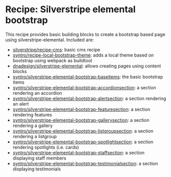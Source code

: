 # Recipe: Silverstripe elemental bootstrap

This recipe provides basic building blocks to create a bootstrap based page
using silverstripe-elemental. Included are:

* [silverstripe/recipe-cms]: basic cms recipe
* [syntro/recipe-local-bootstrap-theme]: adds a local theme based on bootstrap using webpack as buildtool
* [dnadesign/silverstripe-elemental]: allows creating pages using content blocks
* [syntro/silverstripe-elemental-bootstrap-baseitems]: the basic bootstrap items
* [syntro/silverstripe-elemental-bootstrap-accordionsection]: a section rendering an accordion
* [syntro/silverstripe-elemental-bootstrap-alertsection]: a section rendering an alert
* [syntro/silverstripe-elemental-bootstrap-featuresection]: a section rendering features
* [syntro/silverstripe-elemental-bootstrap-gallerysection]: a section rendering a gallery
* [syntro/silverstripe-elemental-bootstrap-listgroupsection]: a section rendering a listgroup
* [syntro/silverstripe-elemental-bootstrap-spotlightsection]: a section rendering spotlights (i.e. cards)
* [syntro/silverstripe-elemental-bootstrap-staffsection]: a section displaying staff members
* [syntro/silverstripe-elemental-bootstrap-testimonialsection]: a section displaying testimonials



[silverstripe/recipe-cms]: https://github.com/silverstripe/recipe-cms/
[syntro/recipe-local-bootstrap-theme]: https://github.com/syntro-opensource/recipe-local-bootstrap-theme
[dnadesign/silverstripe-elemental]: https://github.com/dnadesign/silverstripe-elemental
[syntro/silverstripe-elemental-bootstrap-baseitems]: https://github.com/syntro-opensource/silverstripe-elemental-bootstrap-baseitems
[syntro/silverstripe-elemental-bootstrap-accordionsection]: https://github.com/syntro-opensource/silverstripe-elemental-bootstrap-accordionsection
[syntro/silverstripe-elemental-bootstrap-alertsection]: https://github.com/syntro-opensource/silverstripe-elemental-bootstrap-alertsection
[syntro/silverstripe-elemental-bootstrap-featuresection]: https://github.com/syntro-opensource/silverstripe-elemental-bootstrap-featuresection
[syntro/silverstripe-elemental-bootstrap-gallerysection]: https://github.com/syntro-opensource/silverstripe-elemental-bootstrap-gallerysection
[syntro/silverstripe-elemental-bootstrap-listgroupsection]: https://github.com/syntro-opensource/silverstripe-elemental-bootstrap-listgroupsection
[syntro/silverstripe-elemental-bootstrap-spotlightsection]: https://github.com/syntro-opensource/silverstripe-elemental-bootstrap-spotlightsection
[syntro/silverstripe-elemental-bootstrap-staffsection]: https://github.com/syntro-opensource/silverstripe-elemental-bootstrap-staffsection
[syntro/silverstripe-elemental-bootstrap-testimonialsection]: https://github.com/syntro-opensource/silverstripe-elemental-bootstrap-testimonialsection
